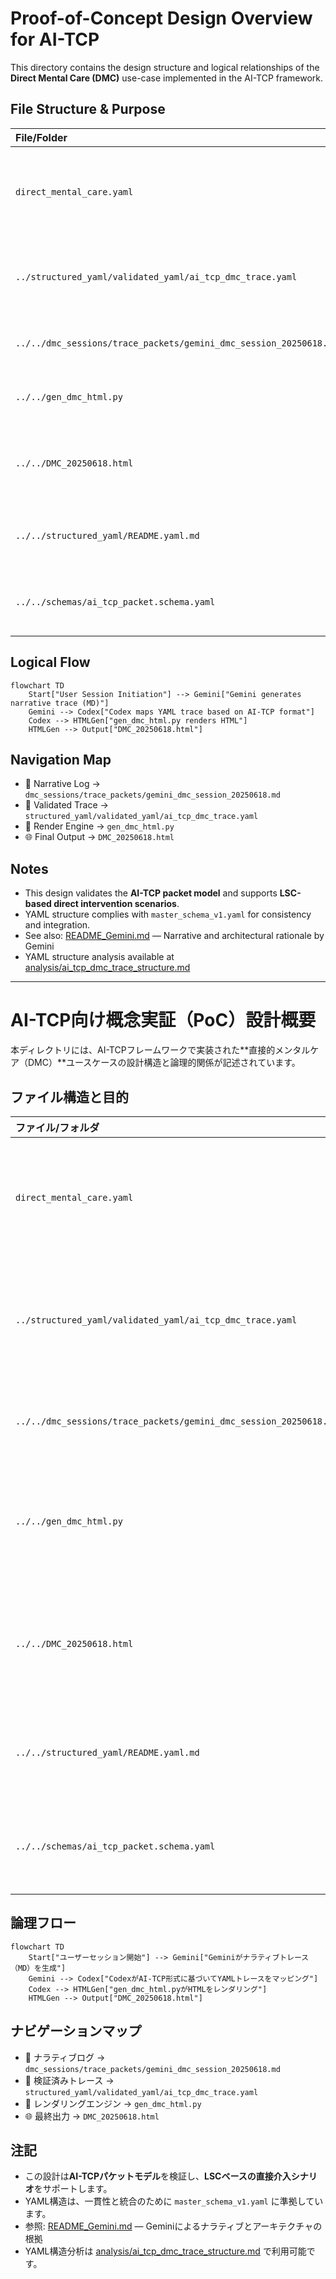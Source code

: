 # Proof-of-Concept Design Overview for AI-TCP

This directory contains the design structure and logical relationships of the **Direct Mental Care (DMC)** use-case implemented in the AI-TCP framework.

## File Structure & Purpose

| File/Folder                                                       | Purpose                                                                       |
| :---------------------------------------------------------------- | :---------------------------------------------------------------------------- |
| `direct_mental_care.yaml`                                         | Structured YAML representing the PoC phase and packet outline for DMC session |
| `../structured_yaml/validated_yaml/ai_tcp_dmc_trace.yaml`         | Detailed trace log in YAML format (Codex and Gemini collaborative output)     |
| `../../dmc_sessions/trace_packets/gemini_dmc_session_20250618.md` | Original narrative trace (Gemini-generated)                                   |
| `../../gen_dmc_html.py`                                           | Python script for HTML rendering of YAML session                              |
| `../../DMC_20250618.html`                                         | Final human-readable HTML page generated from YAML session                    |
| `../../structured_yaml/README.yaml.md`                            | Meta-documentation on YAML schema hierarchy                                   |
| `../../schemas/ai_tcp_packet.schema.yaml`                         | YAML schema reference for packet validation (optional)                        |

## Logical Flow

```mermaid
flowchart TD
    Start["User Session Initiation"] --> Gemini["Gemini generates narrative trace (MD)"]
    Gemini --> Codex["Codex maps YAML trace based on AI-TCP format"]
    Codex --> HTMLGen["gen_dmc_html.py renders HTML"]
    HTMLGen --> Output["DMC_20250618.html"]
```

## Navigation Map

*   📄 Narrative Log → `dmc_sessions/trace_packets/gemini_dmc_session_20250618.md`
*   🧾 Validated Trace → `structured_yaml/validated_yaml/ai_tcp_dmc_trace.yaml`
*   🧠 Render Engine → `gen_dmc_html.py`
*   🌐 Final Output → `DMC_20250618.html`

## Notes

*   This design validates the **AI-TCP packet model** and supports **LSC-based direct intervention scenarios**.
*   YAML structure complies with `master_schema_v1.yaml` for consistency and integration.
*   See also: [README_Gemini.md](README_Gemini.md) — Narrative and architectural rationale by Gemini
*   YAML structure analysis available at [analysis/ai_tcp_dmc_trace_structure.md](analysis/ai_tcp_dmc_trace_structure.md)

---

# AI-TCP向け概念実証（PoC）設計概要

本ディレクトリには、AI-TCPフレームワークで実装された**直接的メンタルケア（DMC）**ユースケースの設計構造と論理的関係が記述されています。

## ファイル構造と目的

| ファイル/フォルダ                                                 | 目的                                                                          |
| :---------------------------------------------------------------- | :---------------------------------------------------------------------------- |
| `direct_mental_care.yaml`                                         | DMCセッションのPoCフェーズとパケット概要を表す構造化YAML                      |
| `../structured_yaml/validated_yaml/ai_tcp_dmc_trace.yaml`         | YAML形式の詳細なトレースログ（CodexとGeminiの共同出力）                       |
| `../../dmc_sessions/trace_packets/gemini_dmc_session_20250618.md` | 元のナラティブトレース（Gemini生成）                                          |
| `../../gen_dmc_html.py`                                           | YAMLセッションのHTMLレンダリング用Pythonスクリプト                            |
| `../../DMC_20250618.html`                                         | YAMLセッションから生成された最終的な人間可読HTMLページ                        |
| `../../structured_yaml/README.yaml.md`                            | YAMLスキーマ階層に関するメタドキュメント                                      |
| `../../schemas/ai_tcp_packet.schema.yaml`                         | パケット検証用YAMLスキーマ参照（オプション）                                  |

## 論理フロー

```mermaid
flowchart TD
    Start["ユーザーセッション開始"] --> Gemini["Geminiがナラティブトレース（MD）を生成"]
    Gemini --> Codex["CodexがAI-TCP形式に基づいてYAMLトレースをマッピング"]
    Codex --> HTMLGen["gen_dmc_html.pyがHTMLをレンダリング"]
    HTMLGen --> Output["DMC_20250618.html"]
```

## ナビゲーションマップ

*   📄 ナラティブログ → `dmc_sessions/trace_packets/gemini_dmc_session_20250618.md`
*   🧾 検証済みトレース → `structured_yaml/validated_yaml/ai_tcp_dmc_trace.yaml`
*   🧠 レンダリングエンジン → `gen_dmc_html.py`
*   🌐 最終出力 → `DMC_20250618.html`

## 注記

*   この設計は**AI-TCPパケットモデル**を検証し、**LSCベースの直接介入シナリオ**をサポートします。
*   YAML構造は、一貫性と統合のために `master_schema_v1.yaml` に準拠しています。
*   参照: [README_Gemini.md](README_Gemini.md) — Geminiによるナラティブとアーキテクチャの根拠
*   YAML構造分析は [analysis/ai_tcp_dmc_trace_structure.md](analysis/ai_tcp_dmc_trace_structure.md) で利用可能です。